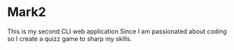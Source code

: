 # Mark2
This is my second CLI web application
Since I am passionated about coding so I create a quizz game to sharp my skills.
